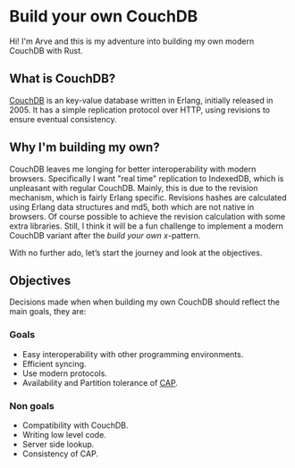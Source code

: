 # Build your own CouchDB
Hi! I'm Arve and this is my adventure into building my own modern CouchDB with Rust.

## What is CouchDB?
[CouchDB] is an key-value database written in Erlang, initially released in 2005. It has a simple replication protocol over HTTP, using revisions to ensure eventual consistency.

## Why I'm building my own?
CouchDB leaves me longing for better interoperability with modern browsers. Specifically I want "real time" replication to IndexedDB, which is unpleasant with regular CouchDB. Mainly, this is due to the revision mechanism, which is fairly Erlang specific. Revisions hashes are calculated using Erlang data structures and md5, both which are not native in browsers. Of course possible to achieve the revision calculation with some extra libraries. Still, I think it will be a fun challenge to implement a modern CouchDB variant after the *build your own x*-pattern.

With no further ado, let’s start the journey and look at the objectives.

## Objectives
Decisions made when when building my own CouchDB should reflect the main goals, they are:

### Goals
- Easy interoperability with other programming environments.
- Efficient syncing.
- Use modern protocols.
- Availability and Partition tolerance of [CAP].

### Non goals
- Compatibility with CouchDB.
- Writing low level code.
- Server side lookup.
- Consistency of CAP.

[CouchDB]: https://couchdb.apache.org/
[CAP]: https://en.wikipedia.org/wiki/CAP_theorem
